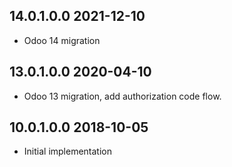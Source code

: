 ## 14.0.1.0.0 2021-12-10

- Odoo 14 migration

## 13.0.1.0.0 2020-04-10

- Odoo 13 migration, add authorization code flow.

## 10.0.1.0.0 2018-10-05

- Initial implementation
